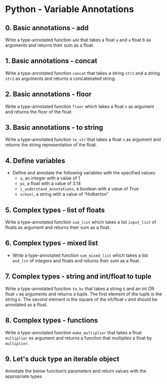 # Python - Variable Annotations

## 0. Basic annotations - add
Write a type-annotated function `add` that takes a float `a` and `a` float b as arguments and returns their sum as a float.

## 1. Basic annotations - concat
Write a type-annotated function `concat` that takes a string `str1` and a string `str2` as arguments and returns a concatenated string.

## 2. Basic annotations - floor
Write a type-annotated function `floor` which takes a float `n` as argument and returns the floor of the float.

## 3. Basic annotations - to string
Write a type-annotated function `to_str` that takes a float `n` as argument and returns the string representation of the float.

## 4. Define variables
- Define and annotate the following variables with the specified values:
    - `a`, an integer with a value of 1
    - `pi`, a float with a value of 3.14
    - `i_understand_annotations`, a boolean with a value of True
    - `school`, a string with a value of “Holberton”

## 5. Complex types - list of floats
Write a type-annotated function `sum_list` which takes a list `input_list` of floats as argument and returns their sum as a float.

## 6. Complex types - mixed list
- Write a type-annotated function `sum_mixed_list` which takes a list `mxd_lst` of integers and floats and returns their sum as a float.

## 7. Complex types - string and int/float to tuple
Write a type-annotated function `to_kv` that takes a string `k` and an int OR float `v` as arguments and returns a tuple. The first element of the tuple is the string `k`. The second element is the square of the int/float `v` and should be annotated as a float.

## 8. Complex types - functions
Write a type-annotated function `make_multiplier` that takes a float `multiplier` as argument and returns a function that multiplies a float by `multiplier`.

## 9. Let's duck type an iterable object
Annotate the below function’s parameters and return values with the appropriate types
